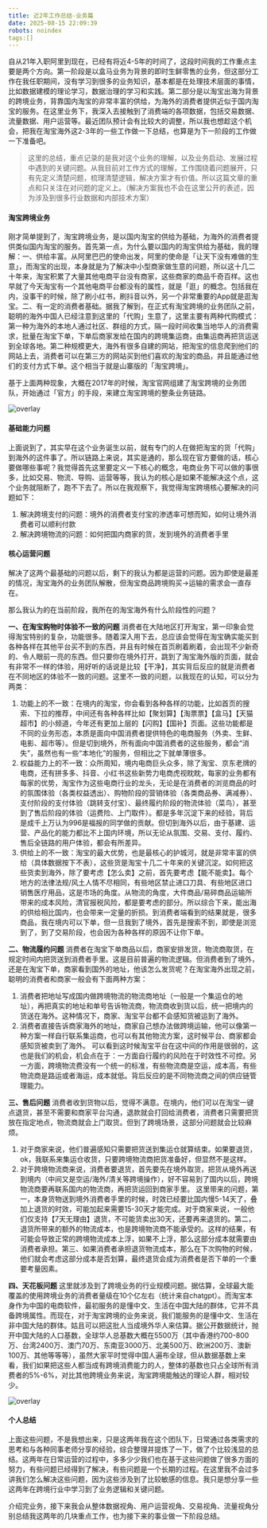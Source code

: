 ```yaml
---
title: 近2年工作总结-业务篇
date: 2025-08-15 22:09:39
robots: noindex
tags:[]
---
```


自从21年入职阿里到现在，已经有将近4-5年的时间了，这段时间我的工作重点主要是两个方向。第一阶段是以盒马业务为背景的即时生鲜零售的业务，但这部分工作在我任职期间，没有学习到很多的业务知识，基本都是在处理技术层面的事情，比如数据建模的理论学习，数据治理的学习和实践。第二部分是以淘宝出海为背景的跨境业务，背靠国内淘宝的非常丰富的供给，为海外的消费者提供近似于国内淘宝的服务。在这里业务下，我深入去接触到了消费端的各项数据，包括交易数据、流量数据、用户运营等。最近团队预计会有比较大的调整，所以我也想趁这个机会，把我在淘宝海外这2-3年的一些工作做一下总结，也算是为下一阶段的工作做一下准备吧。

> 这里的总结，重点记录的是我对这个业务的理解，以及业务启动、发展过程中遇到的关键问题。从我目前对工作方式的理解，工作围绕着问题展开，只有先定义清楚问题，梳理清楚逻辑，解决方案才有价值。所以这篇文章的重点和只关注在对问题的定义上。（解决方案我也不会在这里公开的表述，因为涉及到很多行业数据和内部技术方案）

#### 淘宝跨境业务
刚才简单提到了，淘宝跨境业务，是以国内淘宝的供给为基础，为海外的消费者提供类似国内淘宝的服务。首先第一点，为什么要以国内的淘宝供给为基础，我的理解：一、供给丰富。从阿里巴巴的使命出发，阿里的使命是「让天下没有难做的生意」，而淘宝的出现，本身就是为了解决中小型商家做生意的问题，所以这十几二十年来，淘宝积累了大量其他电商平台没有商家，这些商家的商品千奇百样。这也早就了今天淘宝有一个其他电商平台都没有的属性，就是「逛」的概念。包括我在内，没事干的时候，除了刷小红书，刷抖音以外，另一个非常重要的App就是逛淘宝。二、有一定的消费者基础。据我了解到，在正式有淘宝跨境的业务团队之前，聪明的海外中国人已经注意到这里的「代购」生意了，这里主要有两种代购模式：第一种为海外的本地人通过社区、群组的方式，隔一段时间收集当地华人的消费需求，批量在淘宝下单，下单后商家发给在国内的跨境集运商，由集运商再把货运送到全球各地。第二种规模更大，海外有很多自建的网站，把淘宝的信息爬到他们的网站上去，消费者可以在第三方的网站买到他们喜欢的淘宝的商品，并且能通过他们的支付方式下单。这个相当于就是山寨版的「淘宝跨境」。

基于上面两种现象，大概在2017年的时候，淘宝官网组建了淘宝跨境的业务团队，开始通过「官方」的手段，来建立淘宝跨境的整条业务链路。

![overlay](https://timeline229-image.oss-cn-hangzhou.aliyuncs.com/work-summary-2025-operation/overlay.jpeg)

#### 基础能力问题
上面说到了，其实早在这个业务诞生以前，就有专门的人在做把淘宝的货「代购」到海外的这件事了。所以链路上来说，其实是通的，那么现在官方要做的话，核心要做哪些事呢？我觉得首先这里要定义一下核心的概念，电商业务下可以做的事很多，比如交易、物流、导购、运营等等，我认为的核心是如果不能解决这个点，这个业务就阻断了，跑不下去了。所以在我观察下，我觉得淘宝跨境核心要解决的问题如下：
1. 解决跨境支付的问题：境外的消费者支付宝的渗透率可想而知，如何让境外消费者可以顺利付款
2. 解决跨境物流的问题：如何把国内商家的货，发到境外的消费者手里

#### 核心运营问题

解决了这两个最基础的问题以后，剩下的我认为都是运营的问题。因为即使是最差的情况，淘宝海外的业务团队解散，但淘宝商品跨境购买->运输的需求会一直存在。

那么我认为的在当前阶段，我所在的淘宝海外有什么阶段性的问题？

**一、在淘宝购物时体验不一致的问题**
消费者在大陆地区打开淘宝，第一印象会觉得淘宝特别的复杂，功能很多。随着深入用下去，总应该会觉得在淘宝确实能买到各种各样在其他平台买不到的东西，并且有时候在首页刷着刷着，会出现不少新奇的、令人眼前一亮的东西。但只要你在境外打开，跳到了淘宝海外版的页面，就会有非常不一样的体验，用好听的话说是比较【干净】，其实背后反应的就是消费者在不同地区的体验不一致的问题。这里不一致的问题，以我现在的认知，可以分为两类：
1. 功能上的不一致：在境内的淘宝，你会看到各种各样的功能，比如首页的搜索、下拉的推荐，中间还有各种各样比如【聚划算】【淘票票】【盒马】【天猫超市】的小频道，今年还有更加上层的【闪购】【国补】页面。这些功能都是不同的业务形态，本质是面向中国消费者提供特色的电商服务（外卖、生鲜、电影、超市等）。但是切到境外，所有面向中国消费者的这些服务，都会“消失”，虽然也有一些“本地化”的服务，但相比之下就单薄很多。
2. 权益能力上的不一致：众所周知，境内电商巨头众多，除了淘宝、京东老牌的电商，还有拼多多、抖音、小红书这些新势力电商虎视眈眈，每家的业务都有每家的优势，淘宝作为这些电商行业的龙头，无论是在消费者的浏览商品的时的氛围体验（各类权益透出）、购物阶段的营销体验（各类商品券、满减券）、支付阶段的支付体验（跳转支付宝）、最终履约阶段的物流体验（菜鸟），甚至到了售后阶段的体验（运费险、上门取件）。都是多年沉淀下来的经验，背后是成千上万认为996是福报的同学做的贡献。但切到海外以后，由于基建、运营、产品化的能力都比不上国内环境，所以无论从氛围、交易、支付、履约、售后全链路的用户体验，都会有所差异。
3. 供给上的不一致：淘宝的最大优势，也是最核心的护城河，就是非常丰富的供给（具体数据按下不表），这些货是淘宝十几二十年来的关键沉淀。如何把这些货卖到海外，除了要考虑【怎么卖】之前，首先要考虑【能不能卖】。每个地方的法律法规/风土人情不尽相同，有些地区禁止进口刀具、有些地区进口销售医疗用品，这是市场的角度。从物流的角度，大件商品/易碎商品运输所带来的成本风险，清官报税风险，都是要考虑的部分。所以综合下来，能出海的供给相比国内，也会带来一定量的折损。到消费者端看到的结果就是，很多商品，我在境内可以下单，但一旦我到了境外，首先是搜索不到，即使是浏览到了，到了交易阶段，也会因为各种各样的原因不让你下单。

**二、物流履约问题**
消费者在淘宝下单商品以后，商家安排发货，物流商取货，在规定时间内把货送到消费者手里。这是目前普遍的物流逻辑。但消费者到了境外，还是在淘宝下单，商家看到国外的地址，他该怎么发货呢？在淘宝海外出现之前，聪明的消费者和商家一般会有下面两种方案：
1. 消费者把地址写成国内做跨境物流的物流商地址（一般是一个集运仓的地址），再把真实的地址和单号告诉物流商，物流商收到货以后，统一把境内的货送在海外。这种情况下，商家、淘宝平台都不会感知货被运到了海外。
2. 消费者直接告诉商家海外的地址，商家自己想办法做跨境运输，他可以像第一种方案一样自行联系集运商，也可以有其他物流方案，这时候平台、商家都会感知货被卖到了海外。
可以看到这时候淘宝平台在这中间的作用是很弱的，这也是我们的机会，机会点在于：一方面自行履约的风险在于时效性不可控。另一方面，跨境物流费没有一个统一的标准，有些物流商是空运，成本高，有些物流商是路运或者海运，成本就低。背后反应的是不同物流商之间的供应链管理能力。

**三、售后问题**
消费者收到货物以后，觉得不满意。在境内，他们可以在淘宝一键点退货，甚至不需要和商家平台沟通，退款就会打回给消费者，消费者只需要把货放在指定地点，物流商就会上门取货。但到了跨境场景，这部分问题就会比较麻烦。
1. 对于商家来说，他们普遍感知只需要把货送到集运仓就算结束。如果要退货，ok，我联系来集运仓收货，只要跨境物流商把货准备好，但显然不是这样。
2. 对于跨境物流商来说，消费者要退货，首先要先在境外取货，把货从境外再送到境内（中间又是空运/海外/清关等跨境操作），好不容易到了国内以后，跨境物流商要再联系国内的物流商，再把货运回到商家手里。
这里带来的问题，第一，本身货物送到境外消费者手里的时候，时效已经要比国内慢5-14天了，叠加上退货的时效，可能加起来需要15-30天才能完成。对于商家来说，一般他们仅支持【7天无理由】退货，不可能货卖出30天，还要再来退货的。第二，退货所带来的额外的物流成本，也是跨境物流商不能承受的。这样的结果，有可能会导致正常的跨境物流成本上浮，如果不上浮，那么这部分成本就需要由消费者承担。第三、如果消费者承担退货物流成本，那么在下次购物的时候，他们就会考虑这部分成本是否划算，最终退货会成为消费者是否下单的一个重要考量因素。

**四、天花板问题**
这里就涉及到了跨境业务的行业规模问题。据估算，全球最大能覆盖的使用跨境业务的消费者量级在10个亿左右（统计来自chatgpt）。而淘宝本身作为中国的电商软件，最初服务的是懂中文、生活在中国大陆的群体，它并不具备跨境属性。而现在，对于淘宝跨境的业务来说，我们能服务的是懂中文、生活在非中国大陆的群体。姑且可以把这批人当成境外华人来估算。据公开数据统计，抛开中国大陆的人口基数，全球华人总基数大概在5500万（其中香港约700-800万、台湾2400万、澳门70万、东南亚3000万、北美500万、欧洲200万、澳新100万、其他等等等），虽然大家平时觉得中国人遍布全球，但从数据基数上来看，我们如果把这些人都当成有跨境消费能力的人，整体的基数也只占全球所有消费者的5%-6%，对比其他跨境业务来说，淘宝跨境能触达的理论人群，相对较少。

![overlay](https://timeline229-image.oss-cn-hangzhou.aliyuncs.com/work-summary-2025-operation/chinese-at-oversea.jpg
)


#### 个人总结
上面这些问题，不是我想出来，只是这两年我在这个团队下，日常通过各类需求的思考和与各种同事老师分享的经验，综合整理并提炼了一下，做了个比较浅显的总结。这两年在日常运营的过程中，多多少少我们也在基于这些问题做了很多方面的努力，有些问题已经得到了解决，有些问题是一个长期的过程。在这里我不会过多讲我们怎么解决这些问题，因为这些涉及到了比较敏感的信息。我只是想分享一些这两年在跨境行业中学习到了业务逻辑和关键问题。

介绍完业务，接下来我会从整体数据视角、用户运营视角、交易视角、流量视角分别总结我这两年的几块重点工作，也为接下来的事业做一下阶段总结。